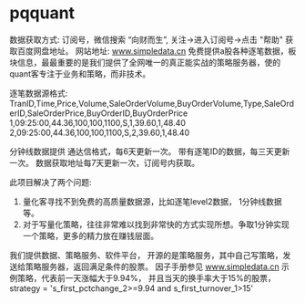 # pqquant
数据获取方式:
订阅号，微信搜索  “向财而生”, 关注->进入订阅号->点击 "帮助"  获取百度网盘地址。
网站地址: www.simpledata.cn
免费提供a股各种逐笔数据，板块信息，最最重要的是我们提供了全网唯一的真正能实战的策略服务器，使的quant客专注于业务和策略，而非技术。

逐笔数据源格式:
TranID,Time,Price,Volume,SaleOrderVolume,BuyOrderVolume,Type,SaleOrderID,SaleOrderPrice,BuyOrderID,BuyOrderPrice
1,09:25:00,44.36,100,100,1100,S,1,39.60,1,48.40
2,09:25:00,44.36,100,100,1100,S,2,39.60,1,48.40

分钟线数据提供 通达信格式，每6天更新一次。
带有逐笔ID的数据，每三天更新一次。
数据获取地址每7天更新一次，订阅号内获取。

此项目解决了两个问题:
1. 量化客寻找不到免费的高质量数据源，比如逐笔level2数据， 1分钟线数据等。
2. 对于写量化策略，往往非常难以找到非常快的方式实现所想。争取1分钟实现一个策略，更多的精力放在赚钱层面。


我们提供数据、策略服务、软件平台， 开源的是策略服务，其中自己写策略，发送给策略服务器，返回满足条件的股票。
因子手册参见 www.simpledata.cn
示例策略，代表前一天涨幅大于9.94%， 并且当天的换手率大于15%的股票，
strategy = 's_first_pctchange_2>=9.94 and s_first_turnover_1>15'
